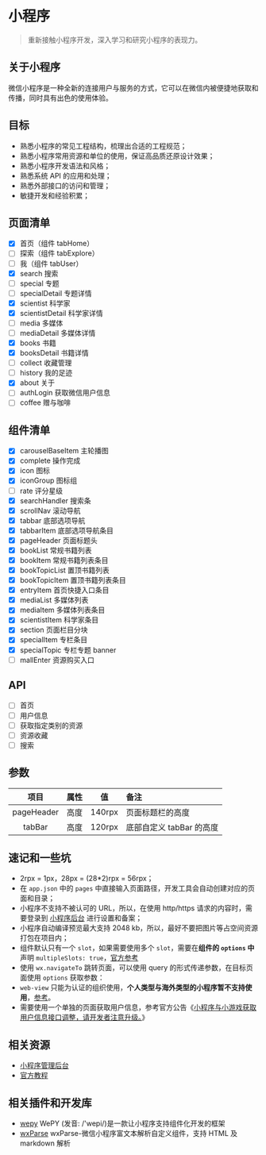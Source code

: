# 小程序

> 重新接触小程序开发，深入学习和研究小程序的表现力。

## 关于小程序

微信小程序是一种全新的连接用户与服务的方式，它可以在微信内被便捷地获取和传播，同时具有出色的使用体验。

## 目标

- 熟悉小程序的常见工程结构，梳理出合适的工程规范；
- 熟悉小程序常用资源和单位的使用，保证高品质还原设计效果；
- 熟悉小程序开发语法和风格；
- 熟悉系统 API 的应用和处理；
- 熟悉外部接口的访问和管理；
- 敏捷开发和经验积累；

## 页面清单

- [x] 首页（组件 tabHome）
- [ ] 探索（组件 tabExplore）
- [ ] 我（组件 tabUser）
- [x] search          搜索
- [ ] special         专题
- [ ] specialDetail   专题详情
- [x] scientist       科学家
- [x] scientistDetail 科学家详情
- [ ] media           多媒体
- [ ] mediaDetail     多媒体详情
- [x] books           书籍
- [x] booksDetail     书籍详情
- [ ] collect         收藏管理
- [ ] history         我的足迹
- [x] about           关于
- [ ] authLogin       获取微信用户信息
- [ ] coffee          赠与咖啡

## 组件清单

- [x] carouselBaseItem 主轮播图
- [x] complete 操作完成
- [x] icon 图标
- [x] iconGroup 图标组
- [ ] rate 评分星级
- [x] searchHandler 搜索条
- [x] scrollNav 滚动导航
- [x] tabbar 底部选项导航
- [x] tabbarItem 底部选项导航条目
- [x] pageHeader 页面标题头
- [x] bookList 常规书籍列表
- [x] bookItem 常规书籍列表条目
- [x] bookTopicList 置顶书籍列表
- [x] bookTopicItem 置顶书籍列表条目
- [x] entryItem 首页快捷入口条目
- [x] mediaList 多媒体列表
- [x] mediaItem 多媒体列表条目
- [x] scientistItem 科学家条目
- [x] section 页面栏目分块
- [x] specialItem 专栏条目
- [x] specialTopic 专栏专题 banner
- [ ] mallEnter 资源购买入口

## API

- [ ] 首页
- [ ] 用户信息
- [ ] 获取指定类别的资源
- [ ] 资源收藏
- [ ] 搜索

## 参数

|项目|属性|值|备注|
|:---:|:---:|:---:|:---|
|pageHeader|高度|140rpx|页面标题栏的高度|
|tabBar|高度|120rpx|底部自定义 tabBar 的高度|

## 速记和一些坑

- 2rpx = 1px，28px = (28*2)rpx = 56rpx；
- 在 `app.json` 中的 `pages` 中直接输入页面路径，开发工具会自动创建对应的页面和目录；
- 小程序不支持不被认可的 URL，所以，在使用 http/https 请求的内容时，需要登录到 [小程序后台](https://mp.weixin.qq.com/) 进行设置和备案；
- 小程序自动编译预览最大支持 2048 kb，所以，最好不要把图片等占空间资源打包在项目内；
- 组件默认只有一个 `slot`，如果需要使用多个 `slot`，需要在**组件的 `options` 中**声明 `multipleSlots: true`，[官方参考](https://dwz.cn/yFQYMDCC)
- 使用 `wx.navigateTo` 跳转页面，可以使用 query 的形式传递参数，在目标页面使用 `options` 获取参数：
- `web-view` 只能为认证的组织使用，**个人类型与海外类型的小程序暂不支持使用**，[参考](https://dwz.cn/PvNgvoft)。
- 需要使用一个单独的页面获取用户信息，参考官方公告《[小程序与小游戏获取用户信息接口调整，请开发者注意升级。](https://developers.weixin.qq.com/community/develop/doc/0000a26e1aca6012e896a517556c01)》

## 相关资源

- [小程序管理后台](https://mp.weixin.qq.com/)
- [官方教程](https://developers.weixin.qq.com/miniprogram/dev/)

## 相关插件和开发库

- [wepy](https://github.com/Tencent/wepy) WePY (发音: /'wepi/)是一款让小程序支持组件化开发的框架
- [wxParse](https://github.com/icindy/wxParse) wxParse-微信小程序富文本解析自定义组件，支持 HTML 及 markdown 解析
